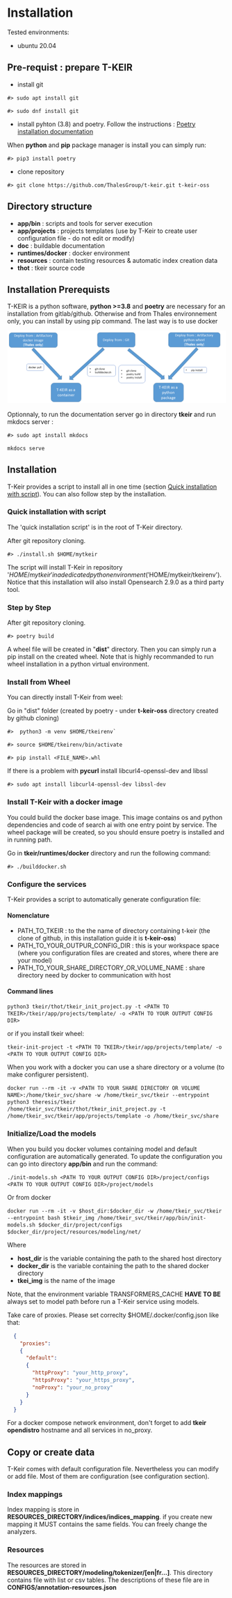 # Installation

Tested environments:

* ubuntu 20.04


## Pre-requist : prepare T-KEIR

* install git

```shell  title="Example under ubuntu"
#> sudo apt install git
```

```shell  title="Example under almalinux"
#> sudo dnf install git
```

* install pyhton (3.8) and poetry. Follow the instructions : [Poetry installation documentation](https://python-poetry.org/docs)

When **python** and **pip** package manager is install you can simply run: 

```shell  title="Example install poetry"
#> pip3 install poetry
```

* clone repository

```shell  title="Example of repository clonning into 't-keir-oss' directory"
#> git clone https://github.com/ThalesGroup/t-keir.git t-keir-oss
```

## Directory structure

* **app/bin**           : scripts and tools for server execution
* **app/projects**      : projects templates (use by T-Keir to create user configuration file - do not edit or modify)
* **doc**               : buildable documentation
* **runtimes/docker**   : docker environment
* **resources**         : contain testing resources & automatic index creation data
* **thot**              : tkeir source code


## Installation Prerequists

T-KEIR is a python software, **python >=3.8** and **poetry** are necessary for an installation from gitlab/github.
Otherwise and from Thales environnement only, you can install by using pip command. The last way is to use docker

![Screenshot](resources/images/doc-tkeir-install-strategies.png)


Optionnaly, to run the documentation server go in directory **tkeir** and run mkdocs server :

```shell  title="Example of mkdocs installation under ubuntu"
#> sudo apt install mkdocs
```


```shell  title="Run the documentation server with mkdocs"
mkdocs serve
```


## Installation

T-Keir provides a script to install all in one time (section [Quick installation with script](#Quick-installation-with-script)).
You can also follow step by the installation.

### Quick installation with script

The 'quick installation script' is in the root of T-Keir directory. 

After git repository cloning.
```shell  title="Install T-Keir"
#> ./install.sh $HOME/mytkeir
```

The script will install T-Keir in repository '$HOME/mytkeir' in a dedicated python environment ('$HOME/mytkeir/tkeirenv').
Notice that this installation will also install Opensearch 2.9.0 as a third party tool.

### Step by Step

After git repository cloning.
```shell  title="Build a python wheel package:"
#> poetry build
```

A wheel file will be created in "**dist**" directory. Then you can simply run a pip install on the created wheel.
Note that is highly recommanded to run wheel installation in a python virtual environment.

### Install from Wheel

You can directly install T-Keir from weel:

Go in "dist" folder (created by poetry - under **t-keir-oss** directory created by github cloning)

```shell  title="Create a python virtual environement:"
#>  python3 -m venv $HOME/tkeirenv`
```

```shell  title="Activate you environement:"
#> source $HOME/tkeirenv/bin/activate
```

```shell  title="Install the Wheel:"
#> pip install <FILE_NAME>.whl
```

If there is a problem with **pycurl** install libcurl4-openssl-dev and libssl

```shell  title="E.G under debian/ubuntu:"
#> sudo apt install libcurl4-openssl-dev libssl-dev
```

### Install T-Keir with a docker image

You could build the docker base image. This image contains os and python dependencies and code of search ai with one entry point
by service. The wheel package will be created, so you should ensure poetry is installed and in running path.

Go in **tkeir/runtimes/docker** directory and run the following command:

```shell 
#> ./builddocker.sh
```

### Configure the services

T-Keir provides a script to automatically generate configuration file:

#### Nomenclature

* PATH_TO_TKEIR : to the the name of directory containing t-keir (the clone of github, in this installation guide it is **t-keir-oss**)
* PATH_TO_YOUR_OUTPUR_CONFIG_DIR : this is your workspace space (where you configuration files are created and stores, where there are your model)
* PATH_TO_YOUR_SHARE_DIRECTORY_OR_VOLUME_NAME : share directory need by docker to communication with host


#### Command lines

```shell
python3 tkeir/thot/tkeir_init_project.py -t <PATH TO TKEIR>/tkeir/app/projects/template/ -o <PATH TO YOUR OUTPUT CONFIG DIR>
```

or if you install tkeir wheel:

```shell
tkeir-init-project -t <PATH TO TKEIR>/tkeir/app/projects/template/ -o <PATH TO YOUR OUTPUT CONFIG DIR>
```

When you work with a docker you can use a share directory or a volume (to make configurer persistent).

```shell
docker run --rm -it -v <PATH TO YOUR SHARE DIRECTORY OR VOLUME NAME>:/home/tkeir_svc/share -w /home/tkeir_svc/tkeir --entrypoint python3 theresis/tkeir /home/tkeir_svc/tkeir/thot/tkeir_init_project.py -t /home/tkeir_svc/tkeir/app/projects/template -o /home/tkeir_svc/share
```

### Initialize/Load the models

When you build you docker volumes containing model and default configuration are automatically generated.
To update the configuration you can go into directory **app/bin** and run the command:
  
```shell
./init-models.sh <PATH TO YOUR OUTPUT CONFIG DIR>/project/configs  <PATH TO YOUR OUTPUT CONFIG DIR>/project/models
```

Or from docker

```shell
docker run --rm -it -v $host_dir:$docker_dir -w /home/tkeir_svc/tkeir --entrypoint bash $tkeir_img /home/tkeir_svc/tkeir/app/bin/init-models.sh $docker_dir/project/configs $docker_dir/project/resources/modeling/net/
```

Where 

* **host_dir** is the variable containing the path to the shared host directory
* **docker_dir** is the variable containing the path to the shared docker directory
* **tkei_img** is the name of the image

Note, that the environment variable TRANSFORMERS_CACHE **HAVE TO BE** always set to model path before run a T-Keir service using models.

Take care of proxies. Please set correclty $HOME/.docker/config.json like that:

```json
  {
    "proxies":
    {
      "default":
      {
        "httpProxy": "your_http_proxy",
        "httpsProxy": "your_https_proxy",
        "noProxy": "your_no_proxy"
      }
    }
  }
```

For a docker compose network environment, don't forget to add **tkeir opendistro** hostname and all services in no_proxy.


## Copy or create data

T-Keir comes with default configuration file.
Nevertheless you can modify or add file. Most of them are configuration (see configuration section).

### Index mappings

Index mapping is store in **RESOURCES_DIRECTORY/indices/indices_mapping**. if you create new mapping it MUST contains the same fields.
You can freely change the analyzers.

### Resources

The resources are stored in **RESOURCES_DIRECTORY/modeling/tokenizer/\[en|fr...\]**. This directory contains file with list or csv tables.
The descriptions of these file are in **CONFIGS/annotation-resources.json**


